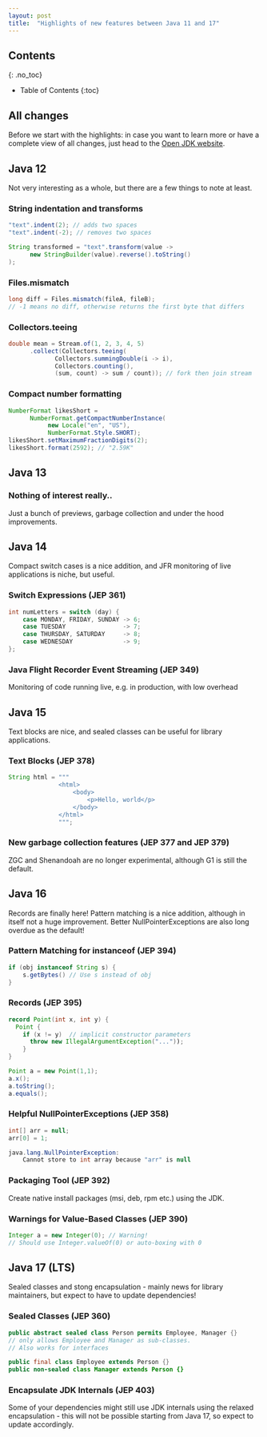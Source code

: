 ```yaml
---
layout: post
title:  "Highlights of new features between Java 11 and 17"
---
```


## Contents
{: .no_toc}

* Table of Contents
{:toc}

## All changes
Before we start with the highlights: in case you want to learn more or have a complete view of all changes, just head to the [Open JDK website](https://openjdk.java.net/projects/jdk/).

## Java 12
Not very interesting as a whole, but there are a few things to note at least. 

### String indentation and transforms
```java
"text".indent(2); // adds two spaces
"text".indent(-2); // removes two spaces

String transformed = "text".transform(value ->
      new StringBuilder(value).reverse().toString()
);
```
### Files.mismatch
```java
long diff = Files.mismatch(fileA, fileB); 
// -1 means no diff, otherwise returns the first byte that differs
```
### Collectors.teeing
```java
double mean = Stream.of(1, 2, 3, 4, 5)
      .collect(Collectors.teeing(
             Collectors.summingDouble(i -> i), 
             Collectors.counting(), 
             (sum, count) -> sum / count)); // fork then join stream
```
### Compact number formatting
```java
NumberFormat likesShort = 
      NumberFormat.getCompactNumberInstance(
           new Locale("en", "US"), 
           NumberFormat.Style.SHORT);
likesShort.setMaximumFractionDigits(2);
likesShort.format(2592); // "2.59K"
```

## Java 13
### Nothing of interest really..
Just a bunch of previews, garbage collection and under the hood improvements.

## Java 14
Compact switch cases is a nice addition, and JFR monitoring of live applications is niche, but useful.

### Switch Expressions (JEP 361)
```java
int numLetters = switch (day) {
    case MONDAY, FRIDAY, SUNDAY -> 6;
    case TUESDAY                -> 7;
    case THURSDAY, SATURDAY     -> 8;
    case WEDNESDAY              -> 9;
};
```

### Java Flight Recorder Event Streaming (JEP 349)
Monitoring of code running live, e.g. in production, with low overhead

## Java 15
Text blocks are nice, and sealed classes can be useful for library applications.

### Text Blocks (JEP 378)
```java
String html = """
              <html>
                  <body>
                      <p>Hello, world</p>
                  </body>
              </html>
              """;
```

### New garbage collection features (JEP 377 and JEP 379)
ZGC and Shenandoah are no longer experimental, although G1 is still the default.

## Java 16
Records are finally here! Pattern matching is a nice addition, although in itself not a huge improvement. Better NullPointerExceptions are also long overdue as the default!

### Pattern Matching for instanceof (JEP 394)
```java
if (obj instanceof String s) {
    s.getBytes() // Use s instead of obj
}
```

### Records (JEP 395)
```java
record Point(int x, int y) {
  Point {
    if (x != y)  // implicit constructor parameters
      throw new IllegalArgumentException("..."));
    }
}

Point a = new Point(1,1);
a.x();
a.toString();
a.equals();
```

### Helpful NullPointerExceptions (JEP 358)
```java
int[] arr = null;
arr[0] = 1;

java.lang.NullPointerException: 
    Cannot store to int array because "arr" is null
```

### Packaging Tool (JEP 392)
Create native install packages (msi, deb, rpm etc.) using the JDK.

### Warnings for Value-Based Classes (JEP 390)
```java
Integer a = new Integer(0); // Warning! 
// Should use Integer.valueOf(0) or auto-boxing with 0
```

## Java 17 (LTS)
Sealed classes and stong encapsulation - mainly news for library maintainers, but expect to have to update dependencies!

### Sealed Classes (JEP 360)
```java
public abstract sealed class Person permits Employee, Manager {} 
// only allows Employee and Manager as sub-classes. 
// Also works for interfaces

public final class Employee extends Person {}
public non-sealed class Manager extends Person {}
```

### Encapsulate JDK Internals (JEP 403)
Some of your dependencies might still use JDK internals using the relaxed encapsulation - this will not be possible starting from Java 17, so expect to update accordingly.